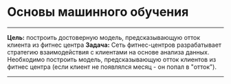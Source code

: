 # Основы машинного обучения
_______________________
**Цель:** построить достоверную модель, предсказывающую отток клиента из фитнес центра
**Задача:**
Сеть фитнес-центров разрабатывает стратегию взаимодействия с клиентами на основе анализа данных. 
Необходимо построить модель, предсказывающую отток клиентов из фитнес центра (если клиент не появлялся месяц - он попал в "отток").
___________________________
